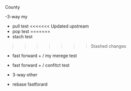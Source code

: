 County

-3-way my

- pull test
<<<<<<< Updated upstream
- pop test
=======
- stach test
>>>>>>> Stashed changes



- fast forward + / my merege test
- fast forward + / confitct test
- 3-way other

- rebase fastforard
